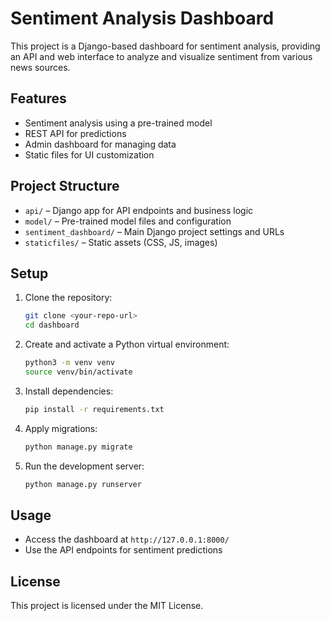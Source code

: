 # Sentiment Analysis Dashboard

This project is a Django-based dashboard for sentiment analysis, providing an API and web interface to analyze and visualize sentiment from various news sources.

## Features

- Sentiment analysis using a pre-trained model
- REST API for predictions
- Admin dashboard for managing data
- Static files for UI customization

## Project Structure

- `api/` – Django app for API endpoints and business logic
- `model/` – Pre-trained model files and configuration
- `sentiment_dashboard/` – Main Django project settings and URLs
- `staticfiles/` – Static assets (CSS, JS, images)

## Setup

1. Clone the repository:
   ```zsh
   git clone <your-repo-url>
   cd dashboard
   ```
2. Create and activate a Python virtual environment:
   ```zsh
   python3 -m venv venv
   source venv/bin/activate
   ```
3. Install dependencies:
   ```zsh
   pip install -r requirements.txt
   ```
4. Apply migrations:
   ```zsh
   python manage.py migrate
   ```
5. Run the development server:
   ```zsh
   python manage.py runserver
   ```

## Usage

- Access the dashboard at `http://127.0.0.1:8000/`
- Use the API endpoints for sentiment predictions

## License

This project is licensed under the MIT License.
